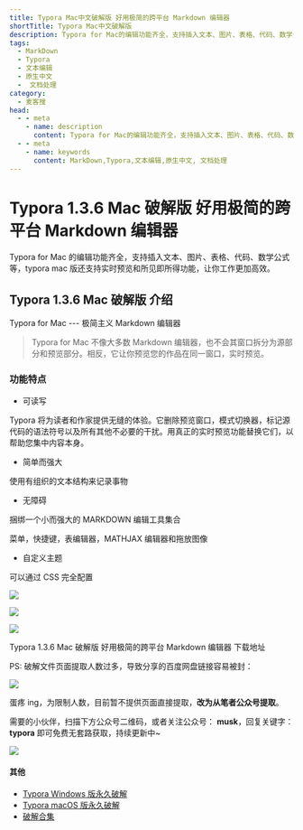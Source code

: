 ```yaml
---
title: Typora Mac中文破解版 好用极简的跨平台 Markdown 编辑器
shortTitle: Typora Mac中文破解版
description: Typora for Mac的编辑功能齐全，支持插入文本、图片、表格、代码、数学公式等，typora mac版还支持实时预览和所见即所得功能，让你工作更加高效。...
tags:
  - MarkDown
  - Typora
  - 文本编辑
  - 原生中文
  -  文档处理
category:
  - 麦客搜
head:
  - - meta
    - name: description
      content: Typora for Mac的编辑功能齐全，支持插入文本、图片、表格、代码、数学公式等，typora mac版还支持实时预览和所见即所得功能，让你工作更加高效。...
  - - meta
    - name: keywords
      content: MarkDown,Typora,文本编辑,原生中文, 文档处理
---
```


# Typora 1.3.6 Mac 破解版 好用极简的跨平台 Markdown 编辑器

Typora for Mac 的编辑功能齐全，支持插入文本、图片、表格、代码、数学公式等，typora mac 版还支持实时预览和所见即所得功能，让你工作更加高效。

## Typora 1.3.6 Mac 破解版 介绍

Typora for Mac --- 极简主义 Markdown 编辑器

>Typora for Mac 不像大多数 Markdown 编辑器，也不会其窗口拆分为源部分和预览部分。相反，它让你预览您的作品在同一窗口，实时预览。

### 功能特点

- 可读写

Typora 将为读者和作家提供无缝的体验。它删除预览窗口，模式切换器，标记源代码的语法符号以及所有其他不必要的干扰。用真正的实时预览功能替换它们，以帮助您集中内容本身。

- 简单而强大

使用有组织的文本结构来记录事物

- 无障碍

捆绑一个小而强大的 MARKDOWN 编辑工具集合

菜单，快捷键，表编辑器，MATHJAX 编辑器和拖放图像

- 自定义主题

可以通过 CSS 完全配置

![](http://cdn.tobebetterjavaer.com/tobebetterjavaer/images/nice-article/imacso-typoramaczwpjbhyjjdkptmarkdownbjqmksimacsocom-2318c560-d0b4-4bf8-b95c-c7079bf12a42.png)

![](http://cdn.tobebetterjavaer.com/tobebetterjavaer/images/nice-article/imacso-typoramaczwpjbhyjjdkptmarkdownbjqmksimacsocom-2318c560-d0b4-4bf8-b95c-c7079bf12a42.png)

![](http://cdn.tobebetterjavaer.com/tobebetterjavaer/images/nice-article/imacso-typoramaczwpjbhyjjdkptmarkdownbjqmksimacsocom-2318c560-d0b4-4bf8-b95c-c7079bf12a42.png)

Typora 1.3.6 Mac 破解版 好用极简的跨平台 Markdown 编辑器 下载地址

PS: 破解文件页面提取人数过多，导致分享的百度网盘链接容易被封：

![](http://cdn.tobebetterjavaer.com/tobebetterjavaer/images/nice-article/imacso-typoramaczwpjbhyjjdkptmarkdownbjqmksimacsocom-916b7adf-2697-4e20-ba70-b3d52c08fbc9.png)

蛋疼 ing，为限制人数，目前暂不提供页面直接提取，**改为从笔者公众号提取**。

需要的小伙伴，扫描下方公众号二维码，或者关注公众号： **musk**，回复关键字：**typora** 即可免费无套路获取，持续更新中~

![](http://cdn.tobebetterjavaer.com/tobebetterjavaer/images/nice-article/imacso-typoramaczwpjbhyjjdkptmarkdownbjqmksimacsocom-c13cc647-6891-44c5-b04a-03426106da53.jpg)


#### 其他

- [Typora Windows 版永久破解](https://tobebetterjavaer.com/nice-article/itmind/typorayjpx.html)
- [Typora macOS 版永久破解](https://tobebetterjavaer.com/nice-article/typoramaczwpjbhyjjdkptmarkdownbjqmksimacsocom.html)
- [破解合集](https://tobebetterjavaer.com/nice-article/itmind/)